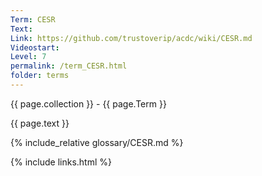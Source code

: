 ```yaml
---
Term: CESR
Text: 
Link: https://github.com/trustoverip/acdc/wiki/CESR.md
Videostart: 
Level: 7
permalink: /term_CESR.html
folder: terms
---
```


{{ page.collection }} - {{ page.Term }}

   {{ page.text }}

{% include_relative glossary/CESR.md %}

 {% include links.html %} 
